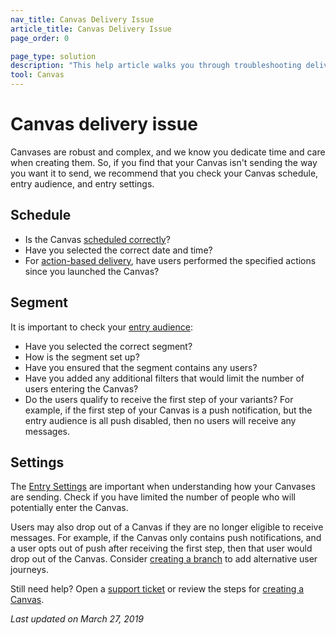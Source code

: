```yaml
---
nav_title: Canvas Delivery Issue
article_title: Canvas Delivery Issue
page_order: 0

page_type: solution
description: "This help article walks you through troubleshooting delivery issues with your Canvas."
tool: Canvas
---
```


# Canvas delivery issue

Canvases are robust and complex, and we know you dedicate time and care when creating them. So, if you find that your Canvas isn't sending the way you want it to send, we recommend that you check your Canvas schedule, entry audience, and entry settings.

## Schedule

* Is the Canvas [scheduled correctly]({{site.baseurl}}/user_guide/engagement_tools/canvas/create_a_canvas/create_a_canvas/#scheduled-delivery)?
* Have you selected the correct date and time?
* For [action-based delivery]({{site.baseurl}}/user_guide/engagement_tools/canvas/create_a_canvas/create_a_canvas/#action-based-delivery), have users performed the specified actions since you launched the Canvas?

## Segment

It is important to check your [entry audience]({{site.baseurl}}/user_guide/engagement_tools/canvas/create_a_canvas/create_a_canvas/#set-your-target-entry-audience):
* Have you selected the correct segment?
* How is the segment set up?
* Have you ensured that the segment contains any users?
* Have you added any additional filters that would limit the number of users entering the Canvas?
* Do the users qualify to receive the first step of your variants? For example, if the first step of your Canvas is a push notification, but the entry audience is all push disabled, then no users will receive any messages.

## Settings

The [Entry Settings]({{site.baseurl}}/user_guide/engagement_tools/canvas/create_a_canvas/create_a_canvas/#step-2-use-the-entry-wizard-to-set-up-your-canvas) are important when understanding how your Canvases are sending. Check if you have limited the number of people who will potentially enter the Canvas.

Users may also drop out of a Canvas if they are no longer eligible to receive messages. For example, if the Canvas only contains push notifications, and a user opts out of push after receiving the first step, then that user would drop out of the Canvas. Consider [creating a branch]({{site.baseurl}}/user_guide/engagement_tools/canvas/create_a_canvas/branching/#creating-a-branch/) to add alternative user journeys.

Still need help? Open a [support ticket]({{site.baseurl}}/braze_support/) or review the steps for [creating a Canvas]({{site.baseurl}}/user_guide/engagement_tools/canvas/create_a_canvas/create_a_canvas/).

_Last updated on March 27, 2019_

